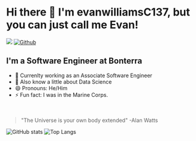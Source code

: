 # Hi there 👋 I'm evanwilliamsC137, but you can just call me Evan!
![](https://visitor-badge.laobi.icu/badge?page_id=evanwilliamsC137)
[![Github](https://img.shields.io/github/followers/evanwilliamsC137?label=Follow&style=social)](https://github.com/evanwilliamsC137)

## I'm a Software Engineer at Bonterra

- 🔭 Currenlty working as an Associate Software Engineer
- 💬 Also know a little about Data Science
- 😄 Pronouns: He/Him
- ⚡ Fun fact: I was in the Marine Corps. 

<br>

> "The Universe is your own body extended" -Alan Watts

![GitHub stats](https://github-readme-stats.vercel.app/api?username=evanwilliamsC137&show_icons=true&theme=tokyonight)
![Top Langs](https://github-readme-stats.vercel.app/api/top-langs/?username=CharalambosIoannou&theme=tokyonight)

<!-- # Blog posts
<!-- BLOG-POST-LIST:START -->

<!-- BLOG-POST-LIST:END --> 

<!--
**evanwilliamsC137/evanwilliamsC137** is a ✨ _special_ ✨ repository because its `README.md` (this file) appears on your GitHub profile.

Here are some ideas to get you started:

- 🔭 I’m currently working on ...
- 🌱 I’m currently learning ...
- 👯 I’m looking to collaborate on ...
- 🤔 I’m looking for help with ...
- 💬 Ask me about ...
- 📫 How to reach me: ...
- 😄 Pronouns: ...
- ⚡ Fun fact: ...
-->
